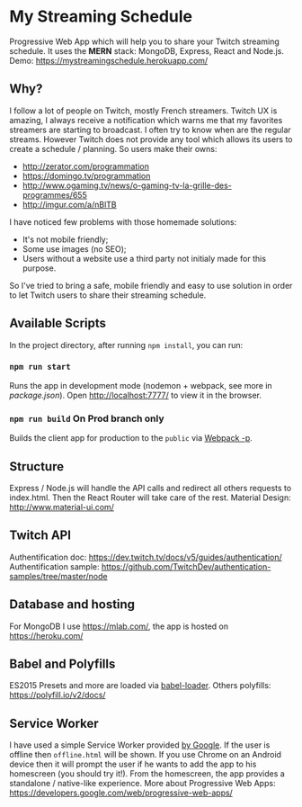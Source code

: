 # My Streaming Schedule

Progressive Web App which will help you to share your Twitch streaming schedule.
It uses the **MERN** stack: MongoDB, Express, React and Node.js.
Demo: https://mystreamingschedule.herokuapp.com/

## Why?
I follow a lot of people on Twitch, mostly French streamers. Twitch UX is amazing, I always receive a notification which warns me that my favorites streamers are starting to broadcast. I often try to know when are the regular streams. However Twitch does not provide any tool which allows its users to create a schedule / planning. So users make their owns: 
- http://zerator.com/programmation
- https://domingo.tv/programmation
- http://www.ogaming.tv/news/o-gaming-tv-la-grille-des-programmes/655
- http://imgur.com/a/nBlTB

I have noticed few problems with those homemade solutions:
- It's not mobile friendly;
- Some use images (no SEO);
- Users without a website use a third party not initialy made for this purpose.

So I've tried to bring a safe, mobile friendly and easy to use solution in order to let Twitch users to share their streaming schedule.

## Available Scripts

In the project directory, after running `npm install`, you can run:

### `npm run start`

Runs the app in development mode (nodemon + webpack, see more in _package.json_).
Open [http://localhost:7777/](http://localhost:777) to view it in the browser.

### `npm run build` **On Prod branch only**

Builds the client app for production to the `public` via [Webpack -p](https://webpack.js.org/guides/production-build/#the-automatic-way).

## Structure
Express / Node.js will handle the API calls and redirect all others requests to index.html. Then the React Router will take care of the rest. Material Design: http://www.material-ui.com/

## Twitch API
Authentification doc: https://dev.twitch.tv/docs/v5/guides/authentication/ 
Authentification sample: https://github.com/TwitchDev/authentication-samples/tree/master/node

## Database and hosting

For MongoDB I use https://mlab.com/, the app is hosted on https://heroku.com/ 

## Babel and Polyfills

ES2015 Presets and more are loaded via [babel-loader](https://github.com/babel/babel-loader). 
Others polyfills: https://polyfill.io/v2/docs/

## Service Worker

I have used a simple Service Worker provided [by Google](https://github.com/googlechrome/samples/tree/gh-pages/service-worker/custom-offline-page). If the user is offline then `offline.html` will be shown. If you use Chrome on an Android device then it will prompt the user if he wants to add the app to his homescreen (you should try it!). From the homescreen, the app provides a standalone / native-like experience. More about Progressive Web Apps: https://developers.google.com/web/progressive-web-apps/
